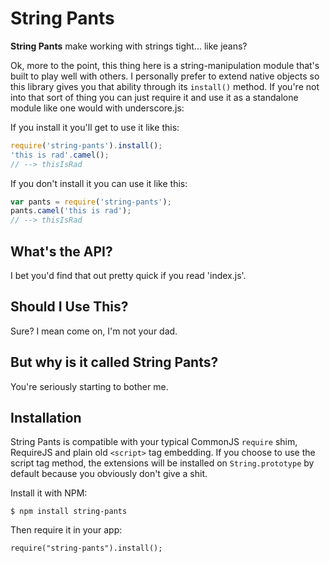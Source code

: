 String Pants
================================================================================

**String Pants** make working with strings tight... like jeans?

Ok, more to the point, this thing here is a string-manipulation module that's
built to play well with others. I personally prefer to extend native objects
so this library gives you that ability through its `install()` method. If you're
not into that sort of thing you can just require it and use it as a standalone
module like one would with underscore.js:

If you install it you'll get to use it like this:

```js
require('string-pants').install();
'this is rad'.camel();
// --> thisIsRad
```

If you don't install it you can use it like this:

```js
var pants = require('string-pants');
pants.camel('this is rad');
// --> thisIsRad
```


What's the API?
--------------------------------------------------------------------------------

I bet you'd find that out pretty quick if you read 'index.js'.


Should I Use This?
--------------------------------------------------------------------------------

Sure? I mean come on, I'm not your dad.


But why is it called String Pants?
--------------------------------------------------------------------------------

You're seriously starting to bother me.


Installation
--------------------------------------------------------------------------------

String Pants is compatible with your typical CommonJS `require` shim, RequireJS
and plain old `<script>` tag embedding. If you choose to use the script tag
method, the extensions will be installed on `String.prototype` by default
because you obviously don't give a shit.


Install it with NPM:

    $ npm install string-pants

Then require it in your app: 

    require("string-pants").install();
